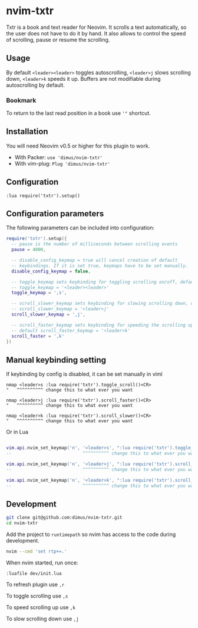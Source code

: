 # nvim-txtr

Txtr is a book and text reader for Neovim. It scrolls a text automatically,
so the user does not have to do it by hand. It also allows to control the
speed of scrolling, pause or resume the scrolling.

## Usage

By default `<leader><leader>` toggles autoscrolling, `<leader>j` slows
scrolling down, `<leader>k` speeds it up.
Buffers are not modifiable during autoscrolling by default.

### Bookmark

To return to the last read position in a book use `'"` shortcut.

## Installation

You will need Neovim v0.5 or higher for this plugin to work.

* With Packer: `use 'dimus/nvim-txtr'`
* With vim-plug: `Plug 'dimus/nvim-txtr'`

## Configuration

```viml
:lua require('txtr').setup()
```

## Configuration parameters

The following parameters can be included into configuration:

```lua
require('txtr').setup({
  -- pause is the number of milliseconds between scrolling events
  pause = 4000,

  -- disable_config_keymap = true will cancel creation of default
  -- keybindings. If it is set true, keymaps have to be set manually.
  disable_config_keymap = false,

  -- toggle_keymap sets keybinding for toggling scrolling on/off, default
  -- toggle_keymap = '<leader><leader>'
  toggle_keymap = ',s',

  -- scroll_slower_keymap sets keybinding for slowing scrolling down, default
  -- scroll_slower_keymap = '<leader>j'
  scroll_slower_keymap = ',j',

  -- scroll_faster_keymap sets keybinding for speeding the scrolling up, the
  -- default scroll_faster_keymap = '<leader>k'
  scroll_faster = ',k'
})
```

## Manual keybinding setting

If keybinding by config is disabled, it can be set manually in viml

```viml
nmap <leader>s :lua require('txtr').toggle_scroll()<CR>
"   ^^^^^^^^^^ change this to what ever you want

nmap <leader>j :lua require('txtr').scroll_faster()<CR>
"   ^^^^^^^^^^ change this to what ever you want

nmap <leader>k :lua require('txtr').scroll_slower()<CR>
"   ^^^^^^^^^^ change this to what ever you want
```

Or in Lua

```lua

vim.api.nvim_set_keymap('n', '<leader>s', ":lua require('txtr').toggle_scroll()<cr>", {})
--                           ^^^^^^^^^^ change this to what ever you want

vim.api.nvim_set_keymap('n', '<leader>j', ":lua require('txtr').scroll_slower()<cr>", {})
--                           ^^^^^^^^^^ change this to what ever you want

vim.api.nvim_set_keymap('n', '<leader>k', ":lua require('txtr').scroll_faster()<cr>", {})
--                           ^^^^^^^^^^ change this to what ever you want
```

## Development

```bash
git clone git@github.com:dimus/nvim-txtr.git
cd nvim-txtr
```

Add the project to `runtimepath` so nvim has access to the code during
development.

```bash
nvim --cmd 'set rtp+=.'
```

When nvim started, run once:

```vim
:luafile dev/init.lua
```

To refresh plugin use `,r`

To toggle scrolling use `,s`

To speed scrolling up use `,k`

To slow scrolling down use `,j`

